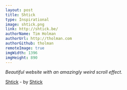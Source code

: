 ```yaml
---
layout: post
title: Shtick
type: Inspirational
image: shtick.png
link: http://shtick.be/
authorName: Tim Holman
authorUrl: http://tholman.com
authorGithub: tholman
remoteImage: true
imgWidth: 1396
imgHeight: 890
---
```


_Beautiful website with an amazingly weird scroll effect._

[Shtick](http://shtick.be/) - by [Shtick](http://shtick.be/)

